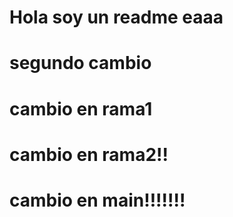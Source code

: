 # Hola soy un readme eaaa
# segundo cambio
# cambio en rama1


# cambio en rama2!!
# cambio en main!!!!!!!